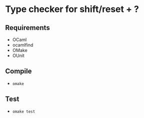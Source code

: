 # Type checker for shift/reset + ?

## Requirements
* OCaml
* ocamlfind
* OMake
* OUnit

## Compile
* `omake`

## Test
* `omake test`
